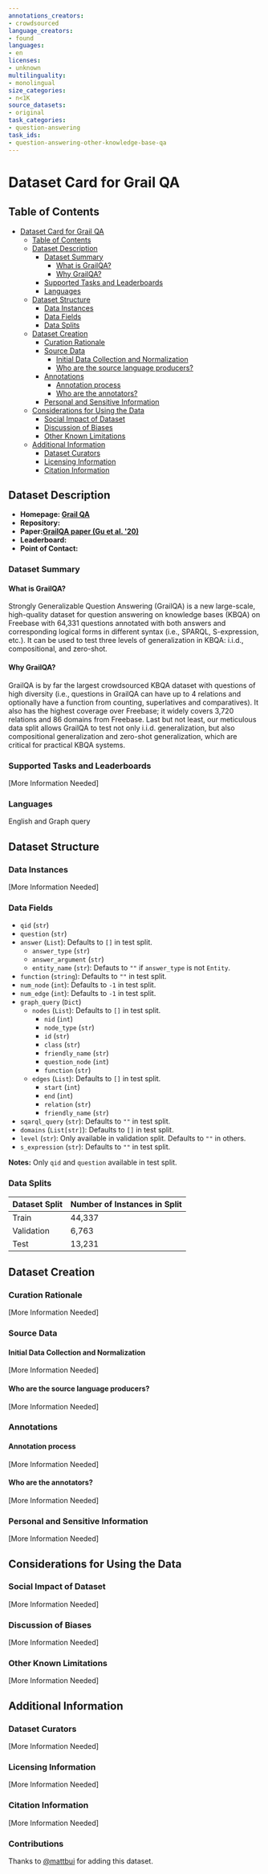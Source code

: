 ```yaml
---
annotations_creators:
- crowdsourced
language_creators:
- found
languages:
- en
licenses:
- unknown
multilinguality:
- monolingual
size_categories:
- n<1K
source_datasets:
- original
task_categories:
- question-answering
task_ids:
- question-answering-other-knowledge-base-qa
---
```


# Dataset Card for Grail QA

## Table of Contents

- [Dataset Card for Grail QA](#dataset-card-for-grail-qa)
  - [Table of Contents](#table-of-contents)
  - [Dataset Description](#dataset-description)
    - [Dataset Summary](#dataset-summary)
      - [What is GrailQA?](#what-is-grailqa)
      - [Why GrailQA?](#why-grailqa)
    - [Supported Tasks and Leaderboards](#supported-tasks-and-leaderboards)
    - [Languages](#languages)
  - [Dataset Structure](#dataset-structure)
    - [Data Instances](#data-instances)
    - [Data Fields](#data-fields)
    - [Data Splits](#data-splits)
  - [Dataset Creation](#dataset-creation)
    - [Curation Rationale](#curation-rationale)
    - [Source Data](#source-data)
      - [Initial Data Collection and Normalization](#initial-data-collection-and-normalization)
      - [Who are the source language producers?](#who-are-the-source-language-producers)
    - [Annotations](#annotations)
      - [Annotation process](#annotation-process)
      - [Who are the annotators?](#who-are-the-annotators)
    - [Personal and Sensitive Information](#personal-and-sensitive-information)
  - [Considerations for Using the Data](#considerations-for-using-the-data)
    - [Social Impact of Dataset](#social-impact-of-dataset)
    - [Discussion of Biases](#discussion-of-biases)
    - [Other Known Limitations](#other-known-limitations)
  - [Additional Information](#additional-information)
    - [Dataset Curators](#dataset-curators)
    - [Licensing Information](#licensing-information)
    - [Citation Information](#citation-information)

## Dataset Description

- **Homepage: [Grail QA](https://dki-lab.github.io/GrailQA/)**
- **Repository:**
- **Paper:[GrailQA paper (Gu et al. '20)](https://arxiv.org/abs/2011.07743)**
- **Leaderboard:**
- **Point of Contact:**

### Dataset Summary

#### What is GrailQA?

Strongly Generalizable Question Answering (GrailQA) is a new large-scale, high-quality dataset for question answering on knowledge bases (KBQA) on Freebase with 64,331 questions annotated with both answers and corresponding logical forms in different syntax (i.e., SPARQL, S-expression, etc.). It can be used to test three levels of generalization in KBQA: i.i.d., compositional, and zero-shot.

#### Why GrailQA?

GrailQA is by far the largest crowdsourced KBQA dataset with questions of high diversity (i.e., questions in GrailQA can have up to 4 relations and optionally have a function from counting, superlatives and comparatives). It also has the highest coverage over Freebase; it widely covers 3,720 relations and 86 domains from Freebase. Last but not least, our meticulous data split allows GrailQA to test not only i.i.d. generalization, but also compositional generalization and zero-shot generalization, which are critical for practical KBQA systems.

### Supported Tasks and Leaderboards

[More Information Needed]

### Languages

English and Graph query

## Dataset Structure

### Data Instances

[More Information Needed]

### Data Fields

- `qid` (`str`)
- `question` (`str`)
- `answer` (`List`): Defaults to `[]` in test split.
  - `answer_type` (`str`)
  - `answer_argument` (`str`)
  - `entity_name` (`str`): Defauts to `""` if `answer_type` is not `Entity`.
- `function` (`string`): Defaults to `""` in test split.
- `num_node` (`int`): Defaults to `-1` in test split.
- `num_edge` (`int`): Defaults to `-1` in test split.
- `graph_query` (`Dict`)
  - `nodes` (`List`): Defaults to `[]` in test split.
    - `nid` (`int`)
    - `node_type` (`str`)
    - `id` (`str`)
    - `class` (`str`)
    - `friendly_name` (`str`)
    - `question_node` (`int`)
    - `function` (`str`)
  - `edges` (`List`): Defaults to `[]` in test split.
    - `start` (`int`)
    - `end` (`int`)
    - `relation` (`str`)
    - `friendly_name` (`str`)
- `sqarql_query` (`str`): Defaults to `""` in test split.
- `domains` (`List[str]`): Defaults to `[]` in test split.
- `level` (`str`): Only available in validation split. Defaults to `""` in others.
- `s_expression` (`str`): Defaults to `""` in test split.

**Notes:** Only `qid` and `question` available in test split.

### Data Splits

Dataset Split | Number of Instances in Split
--------------|--------------------------------------------
Train | 44,337
Validation | 6,763
Test | 13,231

## Dataset Creation

### Curation Rationale

[More Information Needed]

### Source Data

#### Initial Data Collection and Normalization

[More Information Needed]

#### Who are the source language producers?

[More Information Needed]

### Annotations

#### Annotation process

[More Information Needed]

#### Who are the annotators?

[More Information Needed]

### Personal and Sensitive Information

[More Information Needed]

## Considerations for Using the Data

### Social Impact of Dataset

[More Information Needed]

### Discussion of Biases

[More Information Needed]

### Other Known Limitations

[More Information Needed]

## Additional Information

### Dataset Curators

[More Information Needed]

### Licensing Information

[More Information Needed]

### Citation Information

[More Information Needed]

### Contributions

Thanks to [@mattbui](https://github.com/mattbui) for adding this dataset.